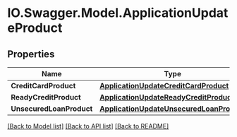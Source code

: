 # IO.Swagger.Model.ApplicationUpdateProduct
## Properties

Name | Type | Description | Notes
------------ | ------------- | ------------- | -------------
**CreditCardProduct** | [**ApplicationUpdateCreditCardProduct**](ApplicationUpdateCreditCardProduct.md) |  | [optional] 
**ReadyCreditProduct** | [**ApplicationUpdateReadyCreditProduct**](ApplicationUpdateReadyCreditProduct.md) |  | [optional] 
**UnsecuredLoanProduct** | [**ApplicationUpdateUnsecuredLoanProduct**](ApplicationUpdateUnsecuredLoanProduct.md) |  | [optional] 

[[Back to Model list]](../README.md#documentation-for-models) [[Back to API list]](../README.md#documentation-for-api-endpoints) [[Back to README]](../README.md)

